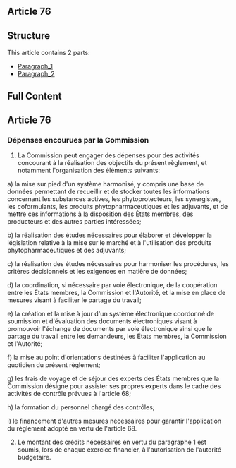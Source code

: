 ## Article 76

## Structure

This article contains 2 parts:

- [Paragraph_1](./Paragraph_1.md)
- [Paragraph_2](./Paragraph_2.md)

## Full Content

## Article 76

### Dépenses encourues par la Commission

1. La Commission peut engager des dépenses pour des activités concourant à la réalisation des objectifs du présent règlement, et notamment l'organisation des éléments suivants:

a) la mise sur pied d'un système harmonisé, y compris une base de données permettant de recueillir et de stocker toutes les informations concernant les substances actives, les phytoprotecteurs, les synergistes, les coformulants, les produits phytopharmaceutiques et les adjuvants, et de mettre ces informations à la disposition des États membres, des producteurs et des autres parties intéressées;

b) la réalisation des études nécessaires pour élaborer et développer la législation relative à la mise sur le marché et à l'utilisation des produits phytopharmaceutiques et des adjuvants;

c) la réalisation des études nécessaires pour harmoniser les procédures, les critères décisionnels et les exigences en matière de données;

d) la coordination, si nécessaire par voie électronique, de la coopération entre les États membres, la Commission et l'Autorité, et la mise en place de mesures visant à faciliter le partage du travail;

e) la création et la mise à jour d'un système électronique coordonné de soumission et d'évaluation des documents électroniques visant à promouvoir l'échange de documents par voie électronique ainsi que le partage du travail entre les demandeurs, les États membres, la Commission et l'Autorité;

f) la mise au point d'orientations destinées à faciliter l'application au quotidien du présent règlement;

g) les frais de voyage et de séjour des experts des États membres que la Commission désigne pour assister ses propres experts dans le cadre des activités de contrôle prévues à l'article 68;

h) la formation du personnel chargé des contrôles;

i) le financement d'autres mesures nécessaires pour garantir l'application du règlement adopté en vertu de l'article 68.

2. Le montant des crédits nécessaires en vertu du paragraphe 1 est soumis, lors de chaque exercice financier, à l'autorisation de l'autorité budgétaire.
